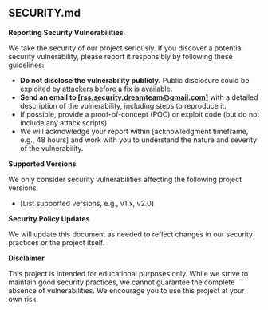 ## SECURITY.md

**Reporting Security Vulnerabilities**

We take the security of our project seriously. If you discover a potential security vulnerability, please report it responsibly by following these guidelines:

* **Do not disclose the vulnerability publicly.** Public disclosure could be exploited by attackers before a fix is available.
* **Send an email to [rss.security.dreamteam@gmail.com]** with a detailed description of the vulnerability, including steps to reproduce it. 
* If possible, provide a proof-of-concept (POC) or exploit code (but do not include any attack scripts).
* We will acknowledge your report within [acknowledgment timeframe, e.g., 48 hours] and work with you to understand the nature and severity of the vulnerability.

**Supported Versions**

We only consider security vulnerabilities affecting the following project versions:

* [List supported versions, e.g., v1.x, v2.0]

**Security Policy Updates**

We will update this document as needed to reflect changes in our security practices or the project itself. 

**Disclaimer**

This project is intended for educational purposes only. While we strive to maintain good security practices, we cannot guarantee the complete absence of vulnerabilities. We encourage you to use this project at your own risk.
